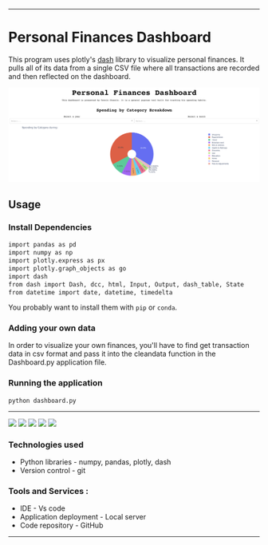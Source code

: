 -----------------
# Personal Finances Dashboard
This program uses plotly's [dash](https://github.com/plotly/dash) library to visualize personal finances. It pulls all of its data from a single CSV file where all transactions are recorded and then reflected on the dashboard. 

![](landingpage.png)


## Usage
### Install Dependencies

```shell
import pandas as pd
import numpy as np 
import plotly.express as px
import plotly.graph_objects as go
import dash
from dash import Dash, dcc, html, Input, Output, dash_table, State
from datetime import date, datetime, timedelta
```

You probably want to install them with `pip` or `conda`.


### Adding your own data

In order to visualize your own finances, you'll have to find get transaction data in csv format and pass it into the cleandata function in the Dashboard.py application file.

### Running the application
```shell
python dashboard.py
```

-----------------
<p align="left">
    <img src="https://img.shields.io/badge/python%20-%2314354C.svg?&style=for-the-badge&logo=python&logoColor=white"/>
    <img src="https://img.shields.io/badge/pandas-%23150458.svg?style=for-the-badge&logo=pandas&logoColor=white">
    <img src="https://img.shields.io/badge/numpy-%23F7931E.svg?style=for-the-badge&logo=numpy&logoColor=white">
    <img src="https://img.shields.io/badge/plotly-%037FFC.svg?style=for-the-badge&logo=plotly&logoColor=white">
    <img src="https://img.shields.io/badge/vscode-%23190458.svg?style=for-the-badge&logo=visualstudio&logoColor=white">
</p>

### Technologies used
* Python libraries - numpy, pandas, plotly, dash
* Version control - git 

### Tools and Services : 
* IDE - Vs code 
* Application deployment - Local server
* Code repository - GitHub
-----------------
